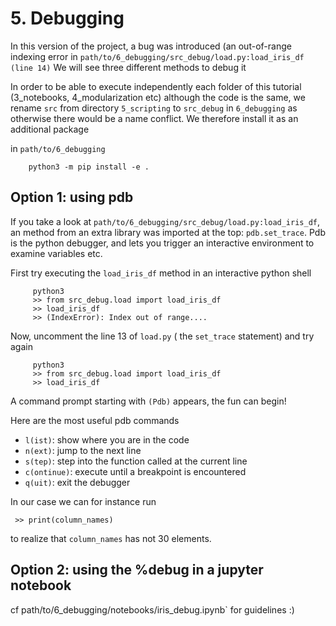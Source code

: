 # 5. Debugging
In this version of the project, a bug was introduced (an out-of-range indexing error in `path/to/6_debugging/src_debug/load.py:load_iris_df (line 14)` We will see three different methods to debug it

In order to be able to execute independently each folder of this tutorial (3_notebooks, 4_modularization etc) although the code is the same, we rename `src` from directory `5_scripting` to `src_debug` in `6_debugging` as otherwise there would be a name conflict. We therefore install it as an additional package

in `path/to/6_debugging`

        python3 -m pip install -e .

## Option 1: using pdb
If you take a look at `path/to/6_debugging/src_debug/load.py:load_iris_df`, an method from an extra library was imported at the top: `pdb.set_trace`. Pdb is the python debugger, and lets you trigger an interactive environment to examine variables etc.

First try executing the `load_iris_df` method in an interactive python shell


         python3
         >> from src_debug.load import load_iris_df
         >> load_iris_df
         >> (IndexError): Index out of range....

Now, uncomment the line 13 of `load.py` ( the `set_trace` statement) and try again

         python3
         >> from src_debug.load import load_iris_df
         >> load_iris_df

A command prompt starting with `(Pdb)` appears, the fun can begin!

Here are the most useful pdb commands

* `l(ist)`: show where you are in the code
* `n(ext)`: jump to the next line
* `s(tep)`: step into the function called at the current line
* `c(ontinue)`: execute until a breakpoint is encountered
* `q(uit)`: exit the debugger

In our case we can for instance run
    
     >> print(column_names)

to realize that `column_names` has not 30 elements.

## Option 2: using the %debug in a jupyter notebook

cf path/to/6_debugging/notebooks/iris_debug.ipynb` for guidelines :)
